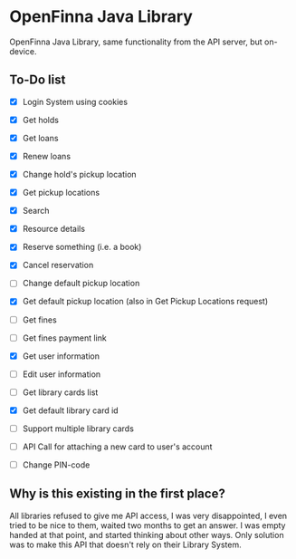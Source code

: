 # OpenFinna Java Library
OpenFinna Java Library, same functionality from the API server, but on-device.

## To-Do list
- [x] Login System using cookies
- [x] Get holds
- [x] Get loans
- [x] Renew loans
- [x] Change hold's pickup location
- [x] Get pickup locations
- [x] Search
- [x] Resource details
- [x] Reserve something (i.e. a book)
- [x] Cancel reservation
- [ ] Change default pickup location
- [x] Get default pickup location (also in Get Pickup Locations request)
- [ ] Get fines
- [ ] Get fines payment link
- [x] Get user information
- [ ] Edit user information
- [ ] Get library cards list
- [x] Get default library card id
- [ ] Support multiple library cards
- [ ] API Call for attaching a new card to user's account
- [ ] Change PIN-code


## Why is this existing in the first place?
All libraries refused to give me API access, I was very disappointed, I even tried to be nice to them, waited two months to get an answer. I was empty handed at that point, and started thinking about other ways. Only solution was to make this API that doesn't rely on their Library System.
